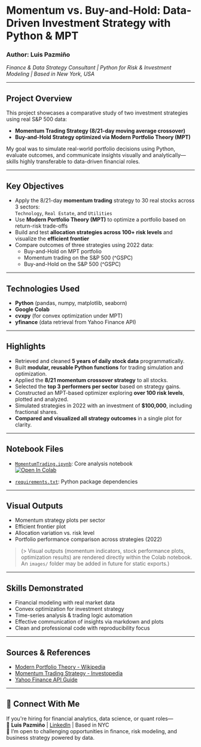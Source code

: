 # Momentum vs. Buy-and-Hold: Data-Driven Investment Strategy with Python & MPT

### Author: Luis Pazmiño  
*Finance & Data Strategy Consultant | Python for Risk & Investment Modeling | Based in New York, USA*

---

## Project Overview

This project showcases a comparative study of two investment strategies using real S&P 500 data:  
- **Momentum Trading Strategy (8/21-day moving average crossover)**  
- **Buy-and-Hold Strategy optimized via Modern Portfolio Theory (MPT)**

My goal was to simulate real-world portfolio decisions using Python, evaluate outcomes, and communicate insights visually and analytically—skills highly transferable to data-driven financial roles.

---

## Key Objectives

- Apply the 8/21-day **momentum trading** strategy to 30 real stocks across 3 sectors:  
  `Technology`, `Real Estate`, and `Utilities`
- Use **Modern Portfolio Theory (MPT)** to optimize a portfolio based on return-risk trade-offs
- Build and test **allocation strategies across 100+ risk levels** and visualize the **efficient frontier**
- Compare outcomes of three strategies using 2022 data:
  - Buy-and-Hold on MPT portfolio
  - Momentum trading on the S&P 500 (^GSPC)
  - Buy-and-Hold on the S&P 500 (^GSPC)

---

## Technologies Used

- **Python** (pandas, numpy, matplotlib, seaborn)
- **Google Colab**
- **cvxpy** (for convex optimization under MPT)
- **yfinance** (data retrieval from Yahoo Finance API)

---

## Highlights

- Retrieved and cleaned **5 years of daily stock data** programmatically.
- Built **modular, reusable Python functions** for trading simulation and optimization.
- Applied the **8/21 momentum crossover strategy** to all stocks.
- Selected the **top 3 performers per sector** based on strategy gains.
- Constructed an MPT-based optimizer exploring **over 100 risk levels**, plotted and analyzed.
- Simulated strategies in 2022 with an investment of **$100,000**, including fractional shares.
- **Compared and visualized all strategy outcomes** in a single plot for clarity.

---

## Notebook Files

- [`MomentumTrading.ipynb`](./MomentumTrading.ipynb): Core analysis notebook  
  [![Open In Colab](https://colab.research.google.com/assets/colab-badge.svg)](https://colab.research.google.com/github/Luis-Pazmino-Alvarez/momentum-trading-strategy/blob/main/MomentumTrading.ipynb)

- [`requirements.txt`](./requirements.txt): Python package dependencies

---

## Visual Outputs

- Momentum strategy plots per sector
- Efficient frontier plot
- Allocation variation vs. risk level
- Portfolio performance comparison across strategies (2022)

> (> Visual outputs (momentum indicators, stock performance plots, optimization results) are rendered directly within the Colab notebook. An `images/` folder may be added in future for static exports.)

---

## Skills Demonstrated

- Financial modeling with real market data
- Convex optimization for investment strategy
- Time-series analysis & trading logic automation
- Effective communication of insights via markdown and plots
- Clean and professional code with reproducibility focus

---

## Sources & References

- [Modern Portfolio Theory - Wikipedia](https://en.wikipedia.org/wiki/Modern_portfolio_theory)  
- [Momentum Trading Strategy - Investopedia](https://www.investopedia.com/terms/m/momentum_trading.asp)  
- [Yahoo Finance API Guide](https://algotrading101.com/learn/yahoo-finance-api-guide/)

---

## 📩 Connect With Me

If you're hiring for financial analytics, data science, or quant roles—  
📧 **Luis Pazmiño** | [LinkedIn](https://www.linkedin.com/in/luis-pazmino-702838248/) | Based in NYC  
🚀 I’m open to challenging opportunities in finance, risk modeling, and business strategy powered by data.

